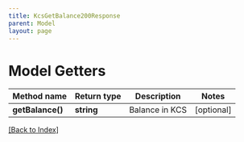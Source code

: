 ```yaml
---
title: KcsGetBalance200Response
parent: Model
layout: page
---
```


# Model Getters

Method name | Return type | Description | Notes
------------ | ------------- | ------------- | -------------
**getBalance()** | **string** | Balance in KCS | [optional]

[[Back to Index]](../index.md)
